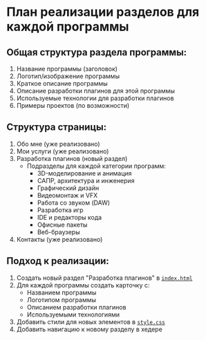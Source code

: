 # План реализации разделов для каждой программы

## Общая структура раздела программы:
1. Название программы (заголовок)
2. Логотип/изображение программы
3. Краткое описание программы
4. Описание разработки плагинов для этой программы
5. Используемые технологии для разработки плагинов
6. Примеры проектов (по возможности)

## Структура страницы:
1. Обо мне (уже реализовано)
2. Мои услуги (уже реализовано)
3. Разработка плагинов (новый раздел)
   - Подразделы для каждой категории программ:
     - 3D-моделирование и анимация
     - САПР, архитектура и инженерия
     - Графический дизайн
     - Видеомонтаж и VFX
     - Работа со звуком (DAW)
     - Разработка игр
     - IDE и редакторы кода
     - Офисные пакеты
     - Веб-браузеры
4. Контакты (уже реализовано)

## Подход к реализации:
1. Создать новый раздел "Разработка плагинов" в [`index.html`](index.html)
2. Для каждой программы создать карточку с:
   - Названием программы
   - Логотипом программы
   - Описанием разработки плагинов
   - Используемыми технологиями
3. Добавить стили для новых элементов в [`style.css`](style.css)
4. Добавить навигацию к новому разделу в хедере